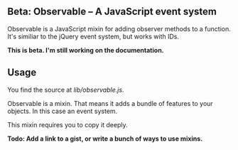 ## **Beta**: Observable – A JavaScript event system

Observable is a JavaScript mixin for adding observer methods to a function. It's similiar to the jQuery event system, but works with IDs.

**This is beta. I'm still working on the documentation.**

## Usage

You find the source at *lib/observable.js*.

Observable is a mixin. That means it adds a bundle of features to your objects. In this case an event system.

This mixin requires you to copy it deeply.

**Todo: Add a link to a gist, or write a bunch of ways to use mixins.**